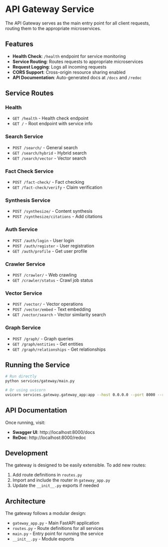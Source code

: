 # API Gateway Service

The API Gateway serves as the main entry point for all client requests, routing them to the appropriate microservices.

## Features

- **Health Check**: `/health` endpoint for service monitoring
- **Service Routing**: Routes requests to appropriate microservices
- **Request Logging**: Logs all incoming requests
- **CORS Support**: Cross-origin resource sharing enabled
- **API Documentation**: Auto-generated docs at `/docs` and `/redoc`

## Service Routes

### Health
- `GET /health` - Health check endpoint
- `GET /` - Root endpoint with service info

### Search Service
- `POST /search/` - General search
- `GET /search/hybrid` - Hybrid search
- `GET /search/vector` - Vector search

### Fact Check Service
- `POST /fact-check/` - Fact checking
- `GET /fact-check/verify` - Claim verification

### Synthesis Service
- `POST /synthesize/` - Content synthesis
- `POST /synthesize/citations` - Add citations

### Auth Service
- `POST /auth/login` - User login
- `POST /auth/register` - User registration
- `GET /auth/profile` - Get user profile

### Crawler Service
- `POST /crawler/` - Web crawling
- `GET /crawler/status` - Crawl job status

### Vector Service
- `POST /vector/` - Vector operations
- `POST /vector/embed` - Text embedding
- `GET /vector/search` - Vector similarity search

### Graph Service
- `POST /graph/` - Graph queries
- `GET /graph/entities` - Get entities
- `GET /graph/relationships` - Get relationships

## Running the Service

```bash
# Run directly
python services/gateway/main.py

# Or using uvicorn
uvicorn services.gateway.gateway_app:app --host 0.0.0.0 --port 8000 --reload
```

## API Documentation

Once running, visit:
- **Swagger UI**: http://localhost:8000/docs
- **ReDoc**: http://localhost:8000/redoc

## Development

The gateway is designed to be easily extensible. To add new routes:

1. Add route definitions in `routes.py`
2. Import and include the router in `gateway_app.py`
3. Update the `__init__.py` exports if needed

## Architecture

The gateway follows a modular design:
- `gateway_app.py` - Main FastAPI application
- `routes.py` - Route definitions for all services
- `main.py` - Entry point for running the service
- `__init__.py` - Module exports 